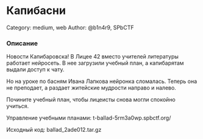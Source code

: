 # Капибасни

Category: medium, web
Author: @b1n4r9, SPbCTF


### Описание

Новости Капибаровска! В Лицее 42 вместо учителей литературы работает нейросеть. В нее загрузили учебный план, а капибарятам выдали доступ к чату.

Но на уроке по басням Ивана Лапкова нейронка сломалась. Теперь она не преподает, а раздает житейские мудрости направо и налево.

Почините учебный план, чтобы лицеисты снова могли спокойно учиться.

Управление учебными планами: t-ballad-5rm3a0wp.spbctf.org/

Исходный код: ballad_2ade012.tar.gz